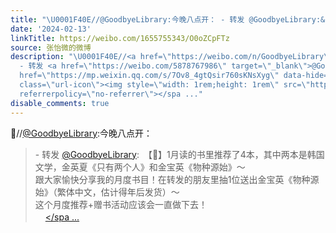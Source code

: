 ```yaml
---
title: "\U0001F40E//@GoodbyeLibrary:今晚八点开： - 转发 @GoodbyeLibrary:&ensp;【\U0001F381】1月读的书里推荐了4本，其中两本是韩国文学，金英夏《只有两个人》和金宝英《物种源..."
date: '2024-02-13'
linkTitle: https://weibo.com/1655755343/O0oZCpFTz
source: 张怡微的微博
description: "\U0001F40E//<a href=\"https://weibo.com/n/GoodbyeLibrary\">@GoodbyeLibrary</a>:今晚八点开：<br><blockquote>
  - 转发 <a href=\"https://weibo.com/5878767986\" target=\"_blank\">@GoodbyeLibrary</a>: 【\U0001F381】1月读的书里推荐了4本，其中两本是韩国文学，金英夏《只有两个人》和金宝英《物种源始》～<br>跟大家愉快分享我的月度书目！在转发的朋友里抽1位送出金宝英《物种源始》（繁体中文，估计得年后发货）～<br>这个月度推荐+赠书活动应该会一直做下去！<br><a
  href=\"https://mp.weixin.qq.com/s/7Ov8_4gtQsir760sKNsXyg\" data-hide=\"\"><span
  class=\"url-icon\"><img style=\"width: 1rem;height: 1rem\" src=\"https://h5.sinaimg.cn/upload/2015/09/25/3/timeline_card_small_web_default.png\"
  referrerpolicy=\"no-referrer\"></spa ..."
disable_comments: true
---
```

🐎//<a href="https://weibo.com/n/GoodbyeLibrary">@GoodbyeLibrary</a>:今晚八点开：<br><blockquote> - 转发 <a href="https://weibo.com/5878767986" target="_blank">@GoodbyeLibrary</a>: 【🎁】1月读的书里推荐了4本，其中两本是韩国文学，金英夏《只有两个人》和金宝英《物种源始》～<br>跟大家愉快分享我的月度书目！在转发的朋友里抽1位送出金宝英《物种源始》（繁体中文，估计得年后发货）～<br>这个月度推荐+赠书活动应该会一直做下去！<br><a href="https://mp.weixin.qq.com/s/7Ov8_4gtQsir760sKNsXyg" data-hide=""><span class="url-icon"><img style="width: 1rem;height: 1rem" src="https://h5.sinaimg.cn/upload/2015/09/25/3/timeline_card_small_web_default.png" referrerpolicy="no-referrer"></spa ...